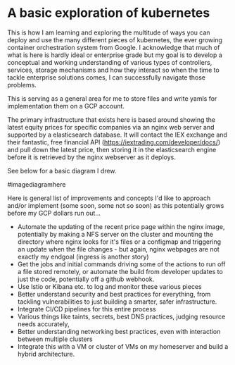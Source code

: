 A basic exploration of kubernetes
==============

This is how I am learning and exploring the multitude of ways you can deploy and use the many different pieces of kubernetes, the ever growing container orchestration system from Google.  I acknowledge that much of what is here is hardly ideal or enterprise grade but my goal is to develop a conceptual and working understanding of various types of controllers, services, storage mechanisms and how they interact so when the time to tackle enterprise solutions comes, I can successfully navigate those problems.

This is serving as a general area for me to store files and write yamls for implementation them on a GCP account.

The primary infrastructure that exists here is based around showing the latest equity prices for specific companies via an nginx web server and supported by a elasticsearch database.  It will contact the IEX exchange and their fantastic, free financial API (https://iextrading.com/developer/docs/) and pull down the latest price, then storing it in the elasticsearch engine before it is retrieved by the nginx webserver as it deploys.  

See below for a basic diagram I drew.

#imagediagramhere

Here is general list of improvements and concepts I'd like to approach and/or implement (some soon, some not so soon) as this potentially grows before my GCP dollars run out...

* Automate the updating of the recent price page within the nginx image, potentially by making a NFS server on the cluster and mounting the directory where nginx looks for it's files or a configmap and triggering an update when the file changes - but again, nginx webpages are not exactly my endgoal (ingress is another story)
* Get the jobs and initial commands driving some of the actions to run off a file stored remotely, or automate the build from developer updates to just the code, potentially off a github webhook.
* Use Istio or Kibana etc. to log and monitor these various pieces
* Better understand security and best practices for everything, from tackling vulnerabilities to just building a smarter, safer infrastructure.
* Integrate CI/CD pipelines for this entire process
* Various things like taints, secrets, best DNS practices, judging resource needs accurately, 
* Better understanding networking best practices, even with interaction between multiple clusters
* Integrate this with a VM or cluster of VMs on my homeserver and build a hybrid architecture.


